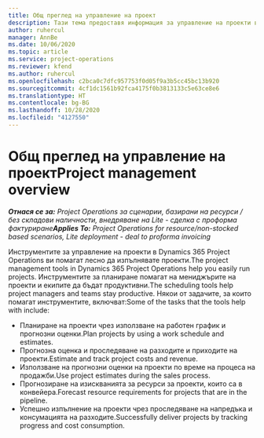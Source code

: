 ```yaml
---
title: Общ преглед на управление на проект
description: Тази тема предоставя информация за управление на проекти в Dynamics 365 Project Operations.
author: ruhercul
manager: AnnBe
ms.date: 10/06/2020
ms.topic: article
ms.service: project-operations
ms.reviewer: kfend
ms.author: ruhercul
ms.openlocfilehash: c2bca0c7dfc957753f0d05f9a3b5cc45bc13b920
ms.sourcegitcommit: 4cf1dc1561b92fca4175f0b3813133c5e63ce8e6
ms.translationtype: HT
ms.contentlocale: bg-BG
ms.lasthandoff: 10/28/2020
ms.locfileid: "4127550"
---
```

# <a name="project-management-overview"></a><span data-ttu-id="51e89-103">Общ преглед на управление на проект</span><span class="sxs-lookup"><span data-stu-id="51e89-103">Project management overview</span></span>

<span data-ttu-id="51e89-104">_**Отнася се за:** Project Operations за сценарии, базирани на ресурси / без складови наличности, внедряване на Lite - сделка с проформа фактуриране_</span><span class="sxs-lookup"><span data-stu-id="51e89-104">_**Applies To:** Project Operations for resource/non-stocked based scenarios, Lite deployment - deal to proforma invoicing_</span></span>

<span data-ttu-id="51e89-105">Инструментите за управление на проекти в Dynamics 365 Project Operations ви помагат лесно да изпълнявате проекти.</span><span class="sxs-lookup"><span data-stu-id="51e89-105">The project management tools in Dynamics 365 Project Operations help you easily run projects.</span></span> <span data-ttu-id="51e89-106">Инструментите за планиране помагат на мениджърите на проекти и екипите да бъдат продуктивни.</span><span class="sxs-lookup"><span data-stu-id="51e89-106">The scheduling tools help project managers and teams stay productive.</span></span> <span data-ttu-id="51e89-107">Някои от задачите, за които помагат инструментите, включват:</span><span class="sxs-lookup"><span data-stu-id="51e89-107">Some of the tasks that the tools help with include:</span></span>

- <span data-ttu-id="51e89-108">Планиране на проекти чрез използване на работен график и прогнозни оценки.</span><span class="sxs-lookup"><span data-stu-id="51e89-108">Plan projects by using a work schedule and estimates.</span></span>
- <span data-ttu-id="51e89-109">Прогнозна оценка и проследяване на разходите и приходите на проекти.</span><span class="sxs-lookup"><span data-stu-id="51e89-109">Estimate and track project costs and revenue.</span></span>
- <span data-ttu-id="51e89-110">Използване на прогнозни оценки на проекти по време на процеса на продажби.</span><span class="sxs-lookup"><span data-stu-id="51e89-110">Use project estimates during the sales process.</span></span>
- <span data-ttu-id="51e89-111">Прогнозиране на изискванията за ресурси за проекти, които са в конвейера.</span><span class="sxs-lookup"><span data-stu-id="51e89-111">Forecast resource requirements for projects that are in the pipeline.</span></span>
- <span data-ttu-id="51e89-112">Успешно изпълнение на проекти чрез проследяване на напредъка и консумацията на разходите.</span><span class="sxs-lookup"><span data-stu-id="51e89-112">Successfully deliver projects by tracking progress and cost consumption.</span></span>
